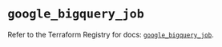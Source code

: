 # `google_bigquery_job`

Refer to the Terraform Registry for docs: [`google_bigquery_job`](https://registry.terraform.io/providers/hashicorp/google/6.49.1/docs/resources/bigquery_job).
